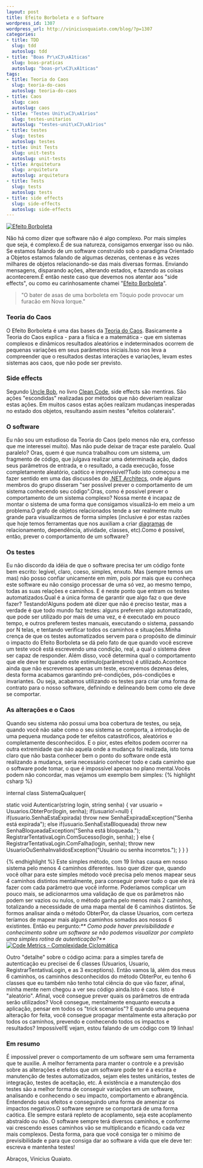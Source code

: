 ```yaml
--- 
layout: post
title: Efeito Borboleta e o Software
wordpress_id: 1307
wordpress_url: http://viniciusquaiato.com/blog/?p=1307
categories: 
- title: TDD
  slug: tdd
  autoslug: tdd
- title: "Boas Pr\xC3\xA1ticas"
  slug: boas-praticas
  autoslug: "boas-pr\xC3\xA1ticas"
tags: 
- title: Teoria do Caos
  slug: teoria-do-caos
  autoslug: teoria-do-caos
- title: Caos
  slug: caos
  autoslug: caos
- title: "Testes Unit\xC3\xA1rios"
  slug: testes-unitarios
  autoslug: "testes-unit\xC3\xA1rios"
- title: testes
  slug: testes
  autoslug: testes
- title: Unit Tests
  slug: unit-tests
  autoslug: unit-tests
- title: Arquitetura
  slug: arquitetura
  autoslug: arquitetura
- title: Tests
  slug: tests
  autoslug: tests
- title: side effects
  slug: side-effects
  autoslug: side-effects
---
```



[![](http://viniciusquaiato.com/images_posts/dn10006-1_400-150x150.jpg "Efeito Borboleta")](http://viniciusquaiato.com/images_posts/dn10006-1_400.jpg)

Não há como dizer que software não é algo complexo. Por mais simples que seja, é complexo.É de sua natureza, consigamos enxergar isso ou não. Se estamos falando de um software construído sob o paradigma Orientado a Objetos estamos falando de algumas dezenas, centenas e às vezes milhares de objetos relacionando-se das mais diversas formas. Enviando mensagens, disparando ações, alterando estados, e fazendo as coisas acontecerem.É então neste caso que devemos nos atentar aos "side effects", ou como eu carinhosamente chamei "[Efeito Borboleta](http://pt.wikipedia.org/wiki/Efeito_borboleta)".<blockquote>"O bater de asas de uma borboleta em Tóquio pode provocar um furacão em Nova Iorque."</blockquote>

### Teoria do Caos
O Efeito Borboleta é uma das bases da [Teoria do Caos](http://en.wikipedia.org/wiki/Chaos_theory). Basicamente a Teoria do Caos explica - para a física e a matemática - que em sistemas complexos e dinâmicos resultados aleatórios e indeterminados ocorrem de pequenas variações em seus parâmetros iniciais.Isso nos leva a compreender que o resultados destas interações e variações, levam estes sistemas aos caos, que não pode ser previsto.

### Side effects
Segundo [Uncle Bob](butunclebob.com), no livro [Clean Code](http://viniciusquaiato.com/blog/dica-de-leitura-clean-code/), side effects são mentiras. São ações "escondidas" realizadas por métodos que não deveriam realizar estas ações. Em muitos casos estas ações realizam mudanças inesperadas no estado dos objetos, resultando assim nestes "efeitos colaterais".

### O software
Eu não sou um estudioso da Teoria do Caos (pelo menos não era, confesso que me interessei muito). Mas não pude deixar de traçar este paralelo. Qual paralelo? Oras, quem é que nunca trabalhou com um sistema, um fragmento de código, que julgava realizar uma determinada ação, dados seus parâmetros de entrada, e o resultado, a cada execução, fosse completamente aleatório, caótico e imprevisível?Tudo isto começou a me fazer sentido em uma das discussões do [.NET Architecs](http://dotnetarchitects.net/), onde alguns membros do grupo disseram "ser possível prever o comportamento de um sistema conhecendo seu código".Oras, como é possível prever o comportamento de um sistema complexo? Nossa mente é incapaz de montar o sistema de uma forma que consigamos visualizá-lo em meio  a um problema.O grafo de objetos relacionados tende a ser realmente muito grande para visualizarmos de forma simples (inclusive é por estas razões que hoje temos ferramentas que nos auxiliam a criar [diagramas](http://blogs.msdn.com/b/jpclementi/archive/2010/04/16/ferramentas-de-arquitetura-no-visual-studio-2010.aspx) de relacionamento, dependência, atividade, classes, etc).Como é possível, então, prever o comportamento de um software?

### Os testes
Eu não discordo da idéia de que o software precisa ter um código fonte bem escrito: legível, claro, coeso, simples, enxuto. Mas (sempre temos um mas) não posso confiar unicamente em mim, pois por mais que eu conheça este software eu não consigo processar de uma só vez, ao mesmo tempo, todas as suas relações e caminhos. E é neste ponto que entram os testes automatizados.Qual é a única forma de garantir que algo faz o que deve fazer? Testando!Alguns podem até dizer que não é preciso testar, mas a verdade é que todo mundo faz testes: alguns preferem algo automatizado, que pode ser utilizado por mais de uma vez, e é executado em pouco tempo, e outros preferem testes manuais, executando o sistema, passando por N telas, e tentando verificar todos os caminhos e situações.Minha crença de que os testes automatizados servem para o propósito de diminuir o impacto do Efeito Borboleta se dá pelo fato de que quando você escreve um teste você está escrevendo uma condição, real, a qual o sistema deve ser capaz de responder. Além disso, você determina qual o comportamento que ele deve ter quando este estímulo(parâmetros) é utilizado.Acontece ainda que não escrevemos apenas um teste, escrevemos dezenas deles, desta forma acabamos garantindo pré-condições, pós-condições e invariantes. Ou seja, acabamos utilizando os testes para criar uma forma de contrato para o nosso software, definindo e delineando bem como ele deve se comportar.

### As alterações e o Caos
Quando seu sistema não possui uma boa cobertura de testes, ou seja, quando você não sabe como o seu sistema se comporta, a introdução de uma pequena mudança pode ter efeitos catastróficos, aleatórios e completamente desconhecidos. E o pior, estes efeitos podem ocorrer na outra extremidade que não aquela onde a mudança foi realizada, isto torna claro que não basta conhecer bem o ponto do software onde está realizando a mudança, seria necessário conhecer todo e cada caminho que o software pode tomar, o que é impossível apenas no plano mental.Vocês podem não concordar, mas vejamos um exemplo bem simples:
{% highlight csharp %}

internal class SistemaQualquer{    

static void Autenticar(string login, string senha)    {
var usuario = Usuarios.ObterPor(login, senha);
if(usuario!=null)        {
if(usuario.SenhaEstaExpirada)                throw new SenhaExpiradaException("Senha está expirada");
    else
if(usuario.SenhaEstaBloqueada)                throw new SenhaBloqueadaException("Senha está bloqueada.");
    RegistrarTentativaLogin.ComSucesso(login, senha);
    }
        else        {            RegistrarTentativaLogin.ComFalha(login, senha);
    throw new UsuarioOuSenhaInvalidosException("Usuário ou senha incorretos.");
    }
    }
}



{% endhighlight %}
Este simples método, com 19 linhas causa em nosso sistema pelo menos 4 caminhos diferentes. Isso quer dizer que, quando você olhar para este simples método você precisa pelo menos mapear seus 4 caminhos distintos mentalmente, para conseguir prever tudo o que ele irá fazer com cada parâmetro que você informe. Poderíamos complicar um pouco mais, se adicionarmos uma validação de que os parâmetros não podem ser vazios ou nulos, o método ganha pelo menos mais 2 caminhos, totalizando a necessidade de uma mapa mental de 6 caminhos distintos. Se formos analisar ainda o método ObterPor, da classe Usuarios, com certeza teríamos de mapear mais alguns caminhos somados aos nossos 6 existintes. Então eu pergunto:_** Como pode haver previsibilidade e conhecimento sobre um software se não podemos visualizar por completo uma simples rotina de autenticação?**_[![Code Metrics - Complexidade Ciclomática](http://viniciusquaiato.com/images_posts/metrics-300x107.jpg "Code Metrics - Complexidade Ciclomática")](http://viniciusquaiato.com/images_posts/metrics.jpg)

Outro "detalhe" sobre o código acima: para a simples tarefa de autenticação eu precisei de 6 classes (Usuarios, Usuario, RegistrarTentativaLogin, e as 3 exceptions). Então vamos lá, além dos meus 6 caminhos, os caminhos desconhecidos do método ObterPor, eu tenho 6 classes que eu também não tenho total ciência do que vão fazer, afinal, minha mente nem chegou a ver seu código ainda.Isto é caos. Isto é "aleatório". Afinal, você consegue prever quais os parâmetros de entrada serão utilizados? Você consegue, mentalmente enquanto executa a aplicação, pensar em todos os "trick scenarios"? E quando uma pequena alteração for feita, você consegue propagar mentalmente esta alteração por todos os caminhos, prevendo e conhecendo todos os impactos e resultados? Impossível!E vejam, estou falando de um código com 19 linhas!

### Em resumo
É impossível prever o comportamento de um software sem uma ferramenta que te auxilie. A melhor ferramenta para manter o controle e a previsão sobre as alterações e efeitos que um software pode ter é a escrita e manutenção de testes automatizados, sejam eles testes unitários, testes de integração, testes de aceitação, etc. A existência e a manutenção dos testes são a melhor forma de conseguir variações em um software, analisando e conhecendo o seu impacto, comportamento e abrangência. Entendendo seus efeitos e conseguindo uma forma de amenizar os impactos negativos.O software sempre se comportará de uma forma caótica. Ele sempre estará repleto de acoplamento, seja este acoplamento abstraído ou não. O software sempre terá diversos caminhos, e conforme vai crescendo esses caminhos vão se multiplicando e ficando cada vez mais complexos. Desta forma, para que você consiga ter o mínimo de previsibilidade e para que consiga dar ao software a vida que ele deve ter: escreva e mantenha testes!

Abraços,
Vinicius Quaiato.
